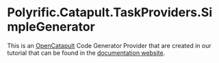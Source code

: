 # Polyrific.Catapult.TaskProviders.SimpleGenerator
This is an [OpenCatapult](https://opencatapult.net) Code Generator Provider that are created in our tutorial that can be found in the [documentation website](https://docs.opencatapult.net).